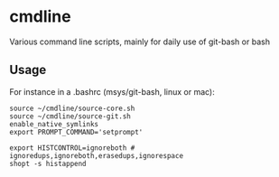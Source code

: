 # cmdline
Various command line scripts, mainly for daily use of git-bash or bash

## Usage

For instance in a .bashrc (msys/git-bash, linux or mac):
```shell
source ~/cmdline/source-core.sh
source ~/cmdline/source-git.sh
enable_native_symlinks
export PROMPT_COMMAND='setprompt'

export HISTCONTROL=ignoreboth # ignoredups,ignoreboth,erasedups,ignorespace
shopt -s histappend
```